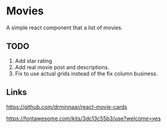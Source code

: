 # Movies

A simple react component that a list of movies.

## TODO

1. Add star rating
2. Add real movie post and descriptions.
3. Fix to use actual grids instead of the fix column business.

## Links

https://github.com/drminnaar/react-movie-cards

https://fontawesome.com/kits/3dc13c55b3/use?welcome=yes
